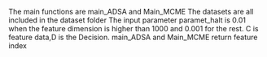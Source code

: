 The main functions are main_ADSA and Main_MCME
The datasets are all included in the dataset folder
The input parameter paramet_halt is 0.01 when the feature dimension is higher than 1000 and 0.001 for the rest. C is feature data,D is the Decision.
main_ADSA and Main_MCME return feature index
